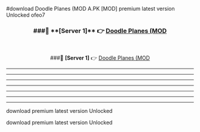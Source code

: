 #download Doodle Planes (MOD A.PK [MOD] premium latest version Unlocked ofeo7 



<div align="center">
<h3>###🔹 **[Server 1]** 👉 <a href="https://download1apk.web.app/">Doodle Planes (MOD</a></h3><br>


###🔹 **[Server 1]** 👉 <a href="https://download1apk.web.app/">Doodle Planes (MOD</a></h3>
</div>



----------------------------------------------------------

----------------------------------------------------------

----------------------------------------------------------

----------------------------------------------------------

----------------------------------------------------------

----------------------------------------------------------

----------------------------------------------------------

download premium latest version Unlocked

download premium latest version Unlocked
